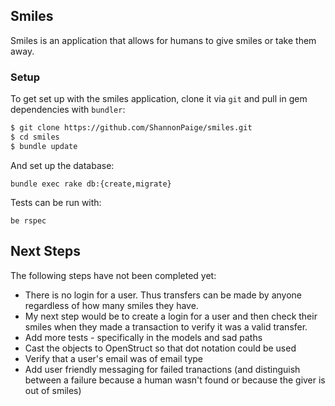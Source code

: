 ## Smiles

Smiles is an application that allows for humans to give smiles or take them away.

### Setup

To get set up with the smiles application, clone it
via `git` and pull in gem dependencies with `bundler`:

```sh
$ git clone https://github.com/ShannonPaige/smiles.git
$ cd smiles
$ bundle update
```

And set up the database:

```
bundle exec rake db:{create,migrate}
```

Tests can be run with:

```
be rspec
```

## Next Steps

The following steps have not been completed yet:
* There is no login for a user. Thus transfers can be made by anyone regardless of how many smiles they have.
* My next step would be to create a login for a user and then check their smiles when they made a transaction to verify it was a valid transfer.
* Add more tests - specifically in the models and sad paths
* Cast the objects to OpenStruct so that dot notation could be used
* Verify that a user's email was of email type
* Add user friendly messaging for failed tranactions (and distinguish between a failure because a human wasn't found or because the giver is out of smiles)
